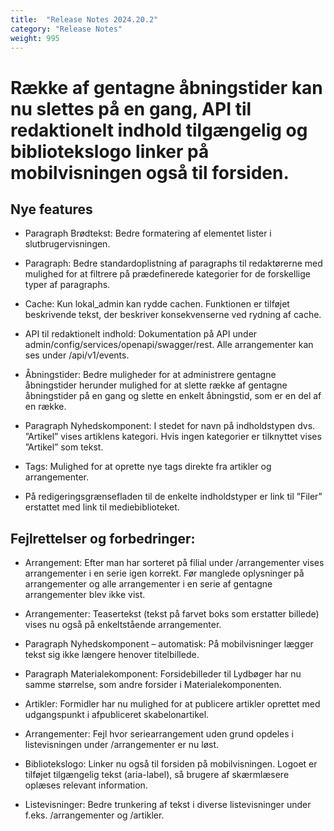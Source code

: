 ```yaml
---
title:  "Release Notes 2024.20.2"
category: "Release Notes"
weight: 995
---
```


# Række af gentagne åbningstider kan nu slettes på en gang, API til redaktionelt indhold tilgængelig og bibliotekslogo linker på mobilvisningen også til forsiden. 

## Nye features

- Paragraph Brødtekst: Bedre formatering af elementet lister i slutbrugervisningen. 

- Paragraph: Bedre standardoplistning af paragraphs til redaktørerne med mulighed for at filtrere på prædefinerede kategorier for de forskellige typer af paragraphs. 

- Cache: Kun lokal_admin kan rydde cachen. Funktionen er tilføjet beskrivende tekst, der beskriver konsekvenserne ved rydning af cache. 

- API til redaktionelt indhold: Dokumentation på API under admin/config/services/openapi/swagger/rest. Alle arrangementer kan ses under /api/v1/events. 

- Åbningstider: Bedre muligheder for at administrere gentagne åbningstider herunder mulighed for at slette række af gentagne åbningstider på en gang og slette en enkelt åbningstid, som er en del af en række.  

- Paragraph Nyhedskomponent: I stedet for navn på indholdstypen dvs. ”Artikel” vises artiklens kategori. Hvis ingen kategorier er tilknyttet vises ”Artikel” som tekst. 

- Tags: Mulighed for at oprette nye tags direkte fra artikler og arrangementer. 

- På redigeringsgrænsefladen til de enkelte indholdstyper er link til ”Filer” erstattet med link til mediebiblioteket. 


## Fejlrettelser og forbedringer:

- Arrangement: Efter man har sorteret på filial under /arrangementer vises arrangementer i en serie igen korrekt. Før manglede oplysninger på arrangementer og alle arrangementer i en serie af gentagne arrangementer blev ikke vist.  

- Arrangementer: Teasertekst (tekst på farvet boks som erstatter billede) vises nu også på enkeltstående arrangementer. 

- Paragraph Nyhedskomponent – automatisk: På mobilvisninger lægger tekst sig ikke længere henover titelbillede. 

- Paragraph Materialekomponent: Forsidebilleder til Lydbøger har nu samme størrelse, som andre forsider i Materialekomponenten. 

- Artikler: Formidler har nu mulighed for at publicere artikler oprettet med udgangspunkt i afpubliceret skabelonartikel. 

- Arrangementer: Fejl hvor seriearrangement uden grund opdeles i listevisningen under /arrangementer er nu løst. 

- Bibliotekslogo: Linker nu også til forsiden på mobilvisningen. Logoet er tilføjet tilgængelig tekst (aria-label), så brugere af skærmlæsere oplæses relevant information. 

- Listevisninger: Bedre trunkering af tekst i diverse listevisninger under f.eks. /arrangementer og /artikler. 


